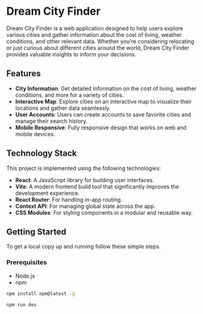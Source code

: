 # Dream City Finder

Dream City Finder is a web application designed to help users explore various cities and gather information about the cost of living, weather conditions, and other relevant data. Whether you're considering relocating or just curious about different cities around the world, Dream City Finder provides valuable insights to inform your decisions.

## Features

- **City Information**: Get detailed information on the cost of living, weather conditions, and more for a variety of cities.
- **Interactive Map**: Explore cities on an interactive map to visualize their locations and gather data seamlessly.
- **User Accounts**: Users can create accounts to save favorite cities and manage their search history.
- **Mobile Responsive**: Fully responsive design that works on web and mobile devices.

## Technology Stack

This project is implemented using the following technologies:

- **React**: A JavaScript library for building user interfaces.
- **Vite**: A modern frontend build tool that significantly improves the development experience.
- **React Router**: For handling in-app routing.
- **Context API**: For managing global state across the app.
- **CSS Modules**: For styling components in a modular and reusable way.

## Getting Started

To get a local copy up and running follow these simple steps.

### Prerequisites

- Node.js
- npm

```bash
npm install npm@latest -g

npm run dev
```
